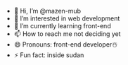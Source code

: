 - 👋 Hi, I’m @mazen-mub
- 👀 I’m interested in web development 
- 🌱 I’m currently learning front-end 
- 📫 How to reach me not deciding yet
- 😄 Pronouns: front-end developer☃️
- ⚡ Fun fact: inside sudan

<!---
mazen-mub/mazen-mub is a ✨ special ✨ repository because its `README.md` (this file) appears on your GitHub profile.
You can click the Preview link to take a look at your changes.
--->
